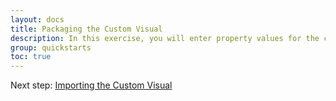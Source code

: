 ```yaml
---
layout: docs
title: Packaging the Custom Visual
description: In this exercise, you will enter property values for the custom visual project, update the icon file, and then package the custom visual.
group: quickstarts
toc: true
---
```


Next step: [Importing the Custom Visual](../importing-the-custom-visual/)